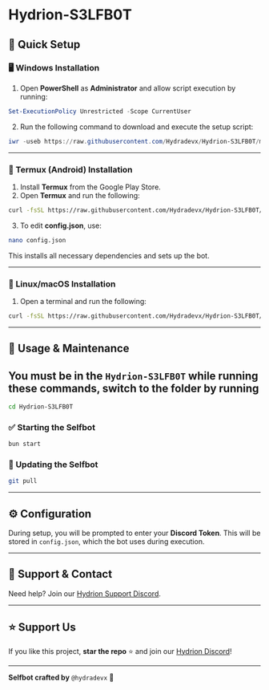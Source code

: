 # Hydrion-S3LFB0T

## 🚀 Quick Setup

### 🖥️ Windows Installation

1. Open **PowerShell** as **Administrator** and allow script execution by running:

```powershell
Set-ExecutionPolicy Unrestricted -Scope CurrentUser
```

2. Run the following command to download and execute the setup script:

```powershell
iwr -useb https://raw.githubusercontent.com/Hydradevx/Hydrion-S3LFB0T/main/install.ps1 | iex
```

---

### 📱 Termux (Android) Installation

1. Install **Termux** from the Google Play Store.
2. Open **Termux** and run the following:

```bash
curl -fsSL https://raw.githubusercontent.com/Hydradevx/Hydrion-S3LFB0T/main/termux.sh | bash
```

3. To edit **config.json**, use:

```bash
nano config.json
```

This installs all necessary dependencies and sets up the bot.

---

### 🐧 Linux/macOS Installation

1. Open a terminal and run the following:

```bash
curl -fsSL https://raw.githubusercontent.com/Hydradevx/Hydrion-S3LFB0T/main/install.sh | bash
```

---

## 🔧 Usage & Maintenance

## You must be in the `Hydrion-S3LFB0T` while running these commands, switch to the folder by running

```bash
cd Hydrion-S3LFB0T
```

### ✅ Starting the Selfbot

```bash
bun start
```

### 🔄 Updating the Selfbot

```bash
git pull
```

---

## ⚙️ Configuration

During setup, you will be prompted to enter your **Discord Token**. This will be stored in `config.json`, which the bot uses during execution.

---

## 📩 Support & Contact

Need help? Join our [Hydrion Support Discord](https://discord.gg/6Tufbvnebj).

---

## ⭐ Support Us

If you like this project, **star the repo** ⭐ and join our [Hydrion Discord](https://discord.gg/6Tufbvnebj)!

---

**Selfbot crafted by** `@hydradevx` 🎨